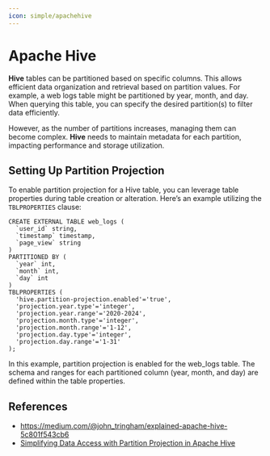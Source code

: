 ```yaml
---
icon: simple/apachehive
---
```


# Apache Hive

**Hive** tables can be partitioned based on specific columns. This allows efficient
data organization and retrieval based on partition values. For example, a web logs
table might be partitioned by year, month, and day. When querying this table,
you can specify the desired partition(s) to filter data efficiently.

However, as the number of partitions increases, managing them can become complex.
**Hive** needs to maintain metadata for each partition, impacting performance
and storage utilization.

## Setting Up Partition Projection

To enable partition projection for a Hive table, you can leverage table properties
during table creation or alteration. Here’s an example utilizing the
`TBLPROPERTIES` clause:

```hive
CREATE EXTERNAL TABLE web_logs (
  `user_id` string,
  `timestamp` timestamp,
  `page_view` string
)
PARTITIONED BY (
  `year` int,
  `month` int,
  `day` int
)
TBLPROPERTIES (
  'hive.partition-projection.enabled'='true',
  'projection.year.type'='integer',
  'projection.year.range'='2020-2024',
  'projection.month.type'='integer',
  'projection.month.range'='1-12',
  'projection.day.type'='integer',
  'projection.day.range'='1-31'
);
```

In this example, partition projection is enabled for the web_logs table. The schema
and ranges for each partitioned column (year, month, and day) are defined within
the table properties.

## References

- https://medium.com/@john_tringham/explained-apache-hive-5c801f543cb6
- [Simplifying Data Access with Partition Projection in Apache Hive](https://medium.com/@suhas_63074/simplifying-data-access-with-partition-projection-in-apache-hive-a788d1d068f1)
